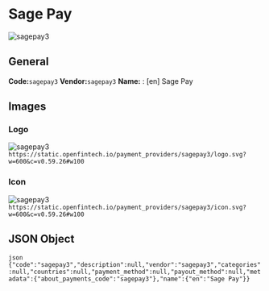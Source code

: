# Sage Pay 
![sagepay3](https://static.openfintech.io/payment_providers/sagepay3/logo.svg?w=600&c=v0.59.26#w100) 
## General 
**Code:**`sagepay3` 
**Vendor:**`sagepay3` 
**Name:** 
:	[en] Sage Pay 
## Images 
### Logo 
![sagepay3](https://static.openfintech.io/payment_providers/sagepay3/logo.svg?w=600&c=v0.59.26#w100) 
``` https://static.openfintech.io/payment_providers/sagepay3/logo.svg?w=600&c=v0.59.26#w100 ``` 
### Icon 
![sagepay3](https://static.openfintech.io/payment_providers/sagepay3/icon.svg?w=600&c=v0.59.26#w100) 
``` https://static.openfintech.io/payment_providers/sagepay3/icon.svg?w=600&c=v0.59.26#w100 ``` 
## JSON Object 
```json {"code":"sagepay3","description":null,"vendor":"sagepay3","categories":null,"countries":null,"payment_method":null,"payout_method":null,"metadata":{"about_payments_code":"sagepay3"},"name":{"en":"Sage Pay"}} ``` 
